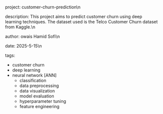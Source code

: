 project: customer-churn-prediction\n

description: This project aims to predict customer churn using deep learning techniques. The dataset used is the Telco Customer Churn dataset from Kaggle.\n

author: owais Hamid Sofi\n

date: 2025-5-15\n

tags:
  - customer churn
  - deep learning
  - neural network [ANN]
    - classification
    - data preprocessing
    - data visualization
    - model evaluation
    - hyperparameter tuning
    - feature engineering
